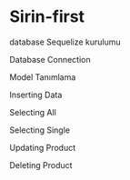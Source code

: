 # Sirin-first
database
Sequelize kurulumu

Database Connection

Model Tanımlama

Inserting Data

Selecting All

Selecting Single

Updating Product

Deleting Product
